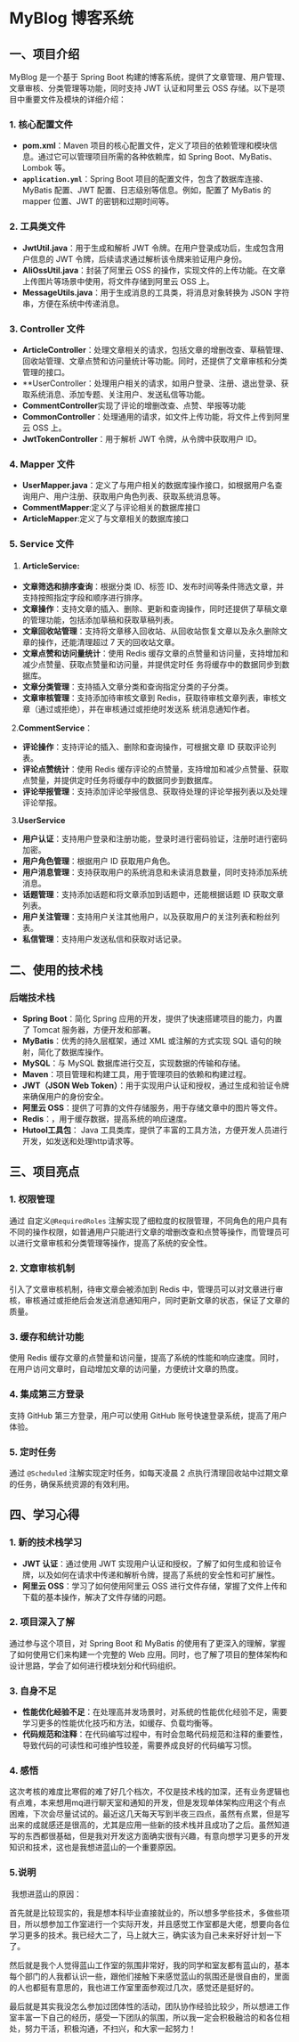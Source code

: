 # MyBlog 博客系统

## 一、项目介绍

MyBlog 是一个基于 Spring Boot 构建的博客系统，提供了文章管理、用户管理、文章审核、分类管理等功能，同时支持 JWT 认证和阿里云 OSS 存储。以下是项目中重要文件及模块的详细介绍：

### 1. 核心配置文件

- **pom.xml**：Maven 项目的核心配置文件，定义了项目的依赖管理和模块信息。通过它可以管理项目所需的各种依赖库，如 Spring Boot、MyBatis、Lombok 等。
- **`application.yml`**：Spring Boot 项目的配置文件，包含了数据库连接、MyBatis 配置、JWT 配置、日志级别等信息。例如，配置了 MyBatis 的 mapper 位置、JWT 的密钥和过期时间等。

### 2. 工具类文件

- **JwtUtil.java**：用于生成和解析 JWT 令牌。在用户登录成功后，生成包含用户信息的 JWT 令牌，后续请求通过解析该令牌来验证用户身份。
- **AliOssUtil.java**：封装了阿里云 OSS 的操作，实现文件的上传功能。在文章上传图片等场景中使用，将文件存储到阿里云 OSS 上。
- **MessageUtils.java**：用于生成消息的工具类，将消息对象转换为 JSON 字符串，方便在系统中传递消息。

### 3. Controller 文件

- **ArticleController**：处理文章相关的请求，包括文章的增删改查、草稿管理、回收站管理、文章点赞和访问量统计等功能。同时，还提供了文章审核和分类管理的接口。
- **UserController：处理用户相关的请求，如用户登录、注册、退出登录、获取系统消息、添加专题、关注用户、发送私信等功能。
- **CommentController**实现了评论的增删改查、点赞、举报等功能
- **CommonController**：处理通用的请求，如文件上传功能，将文件上传到阿里云 OSS 上。
- **JwtTokenController**：用于解析 JWT 令牌，从令牌中获取用户 ID。

### 4. Mapper 文件

- **UserMapper.java**：定义了与用户相关的数据库操作接口，如根据用户名查询用户、用户注册、获取用户角色列表、获取系统消息等。
- **CommentMapper**:定义了与评论相关的数据库接口
- **ArticleMapper**:定义了与文章相关的数据库接口

### 5. Service 文件

1. #### **ArticleService**:

- **文章筛选和排序查询**：根据分类 ID、标签 ID、发布时间等条件筛选文章，并支持按照指定字段和顺序进行排序。
- **文章操作**：支持文章的插入、删除、更新和查询操作，同时还提供了草稿文章的管理功能，包括添加草稿和获取草稿列表。
- **文章回收站管理**：支持将文章移入回收站、从回收站恢复文章以及永久删除文章的操作，还能清理超过 7 天的回收站文章。
- **文章点赞和访问量统计**：使用 Redis 缓存文章的点赞量和访问量，支持增加和减少点赞量、获取点赞量和访问量，并提供定时任	务将缓存中的数据同步到数据库。
- **文章分类管理**：支持插入文章分类和查询指定分类的子分类。
- **文章审核管理**：支持添加待审核文章到 Redis，获取待审核文章列表，审核文章（通过或拒绝），并在审核通过或拒绝时发送系	统消息通知作者。

​    2.**CommentService**：

- **评论操作**：支持评论的插入、删除和查询操作，可根据文章 ID 获取评论列表。
- **评论点赞统计**：使用 Redis 缓存评论的点赞量，支持增加和减少点赞量、获取点赞量，并提供定时任务将缓存中的数据同步到数据库。
- **评论举报管理**：支持添加评论举报信息、获取待处理的评论举报列表以及处理评论举报。

​    3.**UserService**

- **用户认证**：支持用户登录和注册功能，登录时进行密码验证，注册时进行密码加密。
- **用户角色管理**：根据用户 ID 获取用户角色。
- **用户消息管理**：支持获取用户的系统消息和未读消息数量，同时支持添加系统消息。
- **话题管理**：支持添加话题和将文章添加到话题中，还能根据话题 ID 获取文章列表。
- **用户关注管理**：支持用户关注其他用户，以及获取用户的关注列表和粉丝列表。
- **私信管理**：支持用户发送私信和获取对话记录。

## 二、使用的技术栈

### 后端技术栈

- **Spring Boot**：简化 Spring 应用的开发，提供了快速搭建项目的能力，内置了 Tomcat 服务器，方便开发和部署。
- **MyBatis**：优秀的持久层框架，通过 XML 或注解的方式实现 SQL 语句的映射，简化了数据库操作。
- **MySQL**：与 MySQL 数据库进行交互，实现数据的传输和存储。
- **Maven**：项目管理和构建工具，用于管理项目的依赖和构建过程。
- **JWT（JSON Web Token）**：用于实现用户认证和授权，通过生成和验证令牌来确保用户的身份安全。
- **阿里云 OSS**：提供了可靠的文件存储服务，用于存储文章中的图片等文件。
- **Redis**：，用于缓存数据，提高系统的响应速度。
- **Hutool工具包**： Java 工具类库，提供了丰富的工具方法，方便开发人员进行开发，如发送和处理http请求等。

## 三、项目亮点

### 1. 权限管理

通过 自定义`@RequiredRoles` 注解实现了细粒度的权限管理，不同角色的用户具有不同的操作权限，如普通用户只能进行文章的增删改查和点赞等操作，而管理员可以进行文章审核和分类管理等操作，提高了系统的安全性。

### 2. 文章审核机制

引入了文章审核机制，待审文章会被添加到 Redis 中，管理员可以对文章进行审核，审核通过或拒绝后会发送消息通知用户，同时更新文章的状态，保证了文章的质量。

### 3. 缓存和统计功能

使用 Redis 缓存文章的点赞量和访问量，提高了系统的性能和响应速度。同时，在用户访问文章时，自动增加文章的访问量，方便统计文章的热度。

### 4. 集成第三方登录

支持 GitHub 第三方登录，用户可以使用 GitHub 账号快速登录系统，提高了用户体验。

### 5. 定时任务

通过 `@Scheduled` 注解实现定时任务，如每天凌晨 2 点执行清理回收站中过期文章的任务，确保系统资源的有效利用。

## 四、学习心得

### 1. 新的技术栈学习

- **JWT 认证**：通过使用 JWT 实现用户认证和授权，了解了如何生成和验证令牌，以及如何在请求中传递和解析令牌，提高了系统的安全性和可扩展性。
- **阿里云 OSS**：学习了如何使用阿里云 OSS 进行文件存储，掌握了文件上传和下载的基本操作，解决了文件存储的问题。

### 2. 项目深入了解

通过参与这个项目，对 Spring Boot 和 MyBatis 的使用有了更深入的理解，掌握了如何使用它们来构建一个完整的 Web 应用。同时，也了解了项目的整体架构和设计思路，学会了如何进行模块划分和代码组织。

### 3. 自身不足

- **性能优化经验不足**：在处理高并发场景时，对系统的性能优化经验不足，需要学习更多的性能优化技巧和方法，如缓存、负载均衡等。
- **代码规范和注释**：在代码编写过程中，有时会忽略代码规范和注释的重要性，导致代码的可读性和可维护性较差，需要养成良好的代码编写习惯。

### 4. 感悟

​	这次考核的难度比寒假的难了好几个档次，不仅是技术栈的加深，还有业务逻辑也有点难，本来想用mq进行聊天室和通知的开发，但是发现单体架构应用这个有点困难，下次会尽量试试的。最近这几天每天写到半夜三四点，虽然有点累，但是写出来的成就感还是很高的，尤其是应用一些新的技术栈并且成功了之后。虽然知道写的东西都很基础，但是我对开发这方面确实很有兴趣，有意向想学习更多的开发知识和技术，这也是我想进蓝山的一个重要原因。

### 5.说明

​	我想进蓝山的原因：

​	首先就是比较现实的，我是想本科毕业直接就业的，所以想多学些技术，多做些项目，所以想参加工作室进行一个实际开发，并且感觉工作室都是大佬，想要向各位学习更多的技术。我已经大二了，马上就大三，确实该为自己未来好好计划一下了。

​	然后就是我个人觉得蓝山工作室的氛围非常好，我的同学和室友都有蓝山的，基本每个部门的人我都认识一些，跟他们接触下来感觉蓝山的氛围还是很自由的，里面的人也都挺有意思的，我也进工作室里面参观过几次，感觉还是挺好的。

​	最后就是其实我没怎么参加过团体性的活动，团队协作经验比较少，所以想进工作室丰富一下自己的经历，感受一下团队的氛围，所以我一定会积极融洽的和各位相处，努力干活，积极沟通，不扫兴，和大家一起努力！

